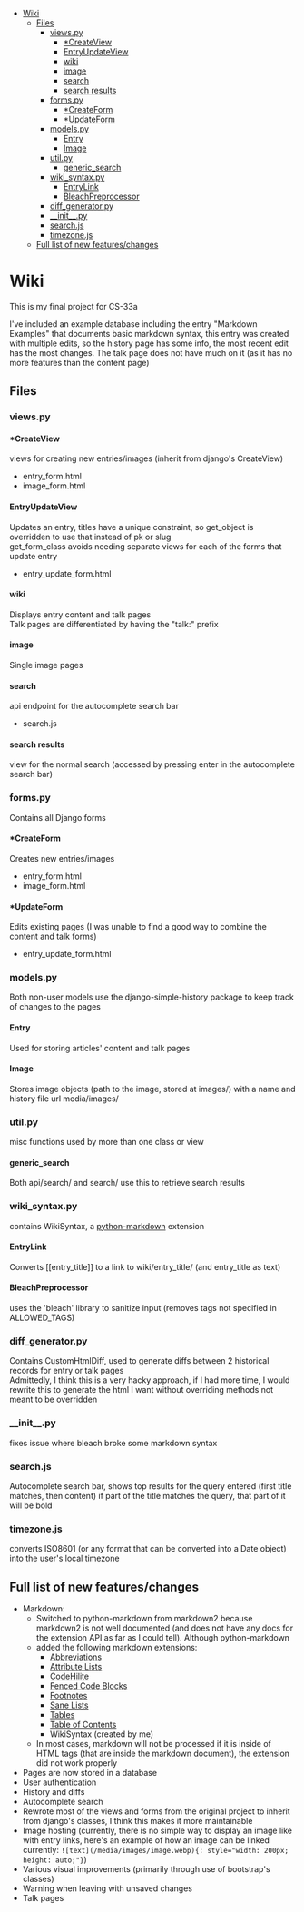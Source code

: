 - [Wiki](#wiki)
  - [Files](#files)
    - [views.py](#viewspy)
      - [\*CreateView](#createview)
      - [EntryUpdateView](#entryupdateview)
      - [wiki](#wiki-1)
      - [image](#image)
      - [search](#search)
      - [search results](#search-results)
    - [forms.py](#formspy)
      - [\*CreateForm](#createform)
      - [\*UpdateForm](#updateform)
    - [models.py](#modelspy)
      - [Entry](#entry)
      - [Image](#image-1)
    - [util.py](#utilpy)
      - [generic\_search](#generic_search)
    - [wiki\_syntax.py](#wiki_syntaxpy)
      - [EntryLink](#entrylink)
      - [BleachPreprocessor](#bleachpreprocessor)
    - [diff\_generator.py](#diff_generatorpy)
    - [\_\_init\_\_.py](#__init__py)
    - [search.js](#searchjs)
    - [timezone.js](#timezonejs)
  - [Full list of new features/changes](#full-list-of-new-featureschanges)

# Wiki
This is my final project for CS-33a

I've included an example database including the entry "Markdown Examples" that documents basic markdown syntax, this entry was created with multiple edits, so the history page has some info, the most recent edit has the most changes. The talk page does not have much on it (as it has no more features than the content page)

## Files

### views.py

#### *CreateView
views for creating new entries/images (inherit from django's CreateView)
  - entry_form.html
  - image_form.html

#### EntryUpdateView
Updates an entry, titles have a unique constraint, so get_object is overridden to use that instead of pk or slug\
get_form_class avoids needing separate views for each of the forms that update entry
  - entry_update_form.html

#### wiki
Displays entry content and talk pages\
Talk pages are differentiated by having the "talk:" prefix

#### image
Single image pages

#### search
api endpoint for the autocomplete search bar
  - search.js

#### search results
view for the normal search (accessed by pressing enter in the autocomplete search bar)

### forms.py
Contains all Django forms

#### *CreateForm
Creates new entries/images
  - entry_form.html
  - image_form.html

#### *UpdateForm
Edits existing pages (I was unable to find a good way to combine the content and talk forms)
  - entry_update_form.html

### models.py
Both non-user models use the django-simple-history package to keep track of changes to the pages

#### Entry
Used for storing articles' content and talk pages

#### Image
Stores image objects (path to the image, stored at images/) with a name and history
file url media/images/

### util.py
misc functions used by more than one class or view

#### generic_search
Both api/search/ and search/ use this to retrieve search results

### wiki_syntax.py
contains WikiSyntax, a [python-markdown](https://python-markdown.github.io/) extension

#### EntryLink
Converts [[entry_title]] to a link to wiki/entry_title/ (and entry_title as text)

#### BleachPreprocessor
uses the 'bleach' library to sanitize input (removes tags not specified in ALLOWED_TAGS)

### diff_generator.py
Contains CustomHtmlDiff, used to generate diffs between 2 historical records for entry or talk pages\
Admittedly, I think this is a very hacky approach, if I had more time, I would rewrite this to generate the html I want without overriding methods not meant to be overridden

### \_\_init__.py
fixes issue where bleach broke some markdown syntax

### search.js
Autocomplete search bar, shows top results for the query entered (first title matches, then content)
if part of the title matches the query, that part of it will be bold

### timezone.js
converts ISO8601 (or any format that can be converted into a Date object) into the user's local timezone

## Full list of new features/changes
- Markdown:
  - Switched to python-markdown from markdown2 because markdown2 is not well documented (and does not have any docs for the extension API as far as I could tell). Although python-markdown
  - added the following markdown extensions:
    - [Abbreviations](https://python-markdown.github.io/extensions/abbreviations/)
    - [Attribute Lists](https://python-markdown.github.io/extensions/attr_list/)
    - [CodeHilite](https://python-markdown.github.io/extensions/code_hilite/)
    - [Fenced Code Blocks](https://python-markdown.github.io/extensions/fenced_code_blocks/)
    - [Footnotes](https://python-markdown.github.io/extensions/footnotes/)
    - [Sane Lists](https://python-markdown.github.io/extensions/sane_lists/)
    - [Tables](https://python-markdown.github.io/extensions/tables/)
    - [Table of Contents](https://python-markdown.github.io/extensions/toc/)
    - WikiSyntax (created by me)
  - In most cases, markdown will not be processed if it is inside of HTML tags (that are inside the markdown document), the extension did not work properly
- Pages are now stored in a database
- User authentication
- History and diffs
- Autocomplete search
- Rewrote most of the views and forms from the original project to inherit from django's classes, I think this makes it more maintainable
- Image hosting (currently, there is no simple way to display an image like with entry links, here's an example of how an image can be linked currently: `![text](/media/images/image.webp){: style="width: 200px; height: auto;"}`)
- Various visual improvements (primarily through use of bootstrap's classes)
- Warning when leaving with unsaved changes
- Talk pages
